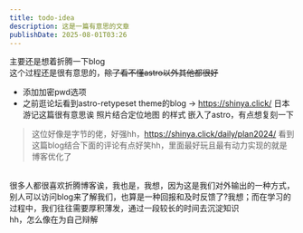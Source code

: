 ```yaml
---
title: todo-idea
description: 这是一篇有意思的文章
publishDate: 2025-08-01T03:26
---
```

主要还是想着折腾一下blog
<br/>
这个过程还是很有意思的，~~除了看不懂astro以外其他都很好~~
- 添加加密pwd选项
- 之前逛论坛看到astro-retypeset theme的blog -> https://shinya.click/ 日本游记这篇很有意思诶 照片结合定位地图 的样式 嵌入了astro，有点想复刻一下

> 这位好像是字节的佬，好强hh，https://shinya.click/daily/plan2024/ 看到这篇blog结合下面的评论有点好笑hh，里面最好玩且最有动力实现的就是博客优化了
 <br/>
 很多人都很喜欢折腾博客诶，我也是，我想，因为这是我们对外输出的一种方式，别人可以访问blog来了解我们，也算是一种回报和及时反馈了?我想；而在学习的过程中，我们往往需要厚积薄发，通过一段较长的时间去沉淀知识
 <br/>
 hh，怎么像在为自己辩解
